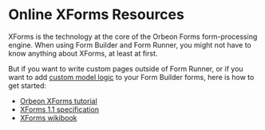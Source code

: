 # Online XForms Resources

XForms is the technology at the core of the Orbeon Forms form-processing engine. When using Form Builder and Form Runner, you might not have to know anything about XForms, at least at first.

But if you want to write custom pages outside of Form Runner, or if you want to add [custom model logic](https://github.com/orbeon/orbeon-forms/wiki/Form-Runner:-Custom-Model-Logic) to your Form Builder forms, here is how to get started:

- [Orbeon XForms tutorial](http://wiki.orbeon.com/forms/doc/developer-guide/orbeon-forms-xforms-tutorial)
- [XForms 1.1 specification](http://www.w3.org/TR/xforms11/)
- [XForms wikibook](http://en.wikibooks.org/wiki/XForms)
